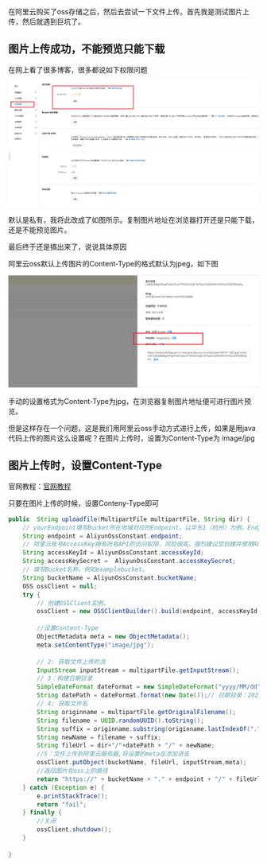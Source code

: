 在阿里云购买了oss存储之后，然后去尝试一下文件上传。首先我是测试图片上传，然后就遇到巨坑了。

## 图片上传成功，不能预览只能下载

在网上看了很多博客，很多都说如下权限问题

![Snipaste_2024-06-30_20-17-55.png](assets/Snipaste_2024-06-30_20-17-55.png)

默认是私有，我将此改成了如图所示。复制图片地址在浏览器打开还是只能下载，还是不能预览图片。

最后终于还是搞出来了，说说具体原因

阿里云oss默认上传图片的Content-Type的格式默认为jpeg，如下图

![Snipaste_2024-06-30_20-19-15.png](assets/Snipaste_2024-06-30_20-19-15.png)

手动的设置格式为Content-Type为jpg，在浏览器复制图片地址便可进行图片预览。

但是这样存在一个问题，这是我们用阿里云oss手动方式进行上传，如果是用java代码上传的图片这么设置呢？在图片上传时，设置为Content-Type为 image/jpg

## 图片上传时，设置Content-Type

官网教程：[官网教程](https://help.aliyun.com/document_detail/84781.html)

只要在图片上传的时候，设置Conteny-Type即可

```java
public  String uploadfile(MultipartFile multipartFile, String dir) {
    // yourEndpoint填写Bucket所在地域对应的Endpoint。以华东1（杭州）为例，Endpoint填写为https://oss-cn-hangzhou.aliyuncs.com。
    String endpoint = AliyunOssConstant.endpoint;
    // 阿里云账号AccessKey拥有所有API的访问权限，风险很高。强烈建议您创建并使用RAM用户进行API访问或日常运维，请登录RAM控制台创建RAM用户。
    String accessKeyId = AliyunOssConstant.accessKeyId;
    String accessKeySecret =  AliyunOssConstant.accessKeySecret;
    // 填写Bucket名称，例如examplebucket。
    String bucketName = AliyunOssConstant.bucketName;
    OSS ossClient = null;
    try {
        // 创建OSSClient实例。
        ossClient = new OSSClientBuilder().build(endpoint, accessKeyId, accessKeySecret);

        //设置Content-Type
        ObjectMetadata meta = new ObjectMetadata();
        meta.setContentType("image/jpg");

        // 2: 获取文件上传的流
        InputStream inputStream = multipartFile.getInputStream();
        // 3：构建日期目录
        SimpleDateFormat dateFormat = new SimpleDateFormat("yyyy/MM/dd");
        String datePath = dateFormat.format(new Date());// 日期目录：2021/10/27
        // 4: 获取文件名
        String originname = multipartFile.getOriginalFilename();
        String filename = UUID.randomUUID().toString();
        String suffix = originname.substring(originname.lastIndexOf("."));
        String newName = filename + suffix;
        String fileUrl = dir+"/"+datePath + "/" + newName;
        //5：文件上传到阿里云服务器,将设置的meta在添加进去
        ossClient.putObject(bucketName, fileUrl, inputStream,meta);
        //返回图片在oss上的路径
        return "https://" + bucketName + "." + endpoint + "/" + fileUrl;
    } catch (Exception e) {
        e.printStackTrace();
        return "fail";
    } finally {
        //关闭
        ossClient.shutdown();
    }

}
```
